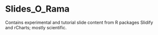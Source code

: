 Slides_O_Rama
=============

Contains experimental and tutorial slide content from R packages Slidify and rCharts; mostly scientific.
